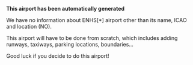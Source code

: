 **This airport has been automatically generated**

We have no information about ENHS[*] airport other than its name, ICAO and location (NO).

This airport will have to be done from scratch, which includes adding runways, taxiways, parking locations, boundaries...

Good luck if you decide to do this airport!